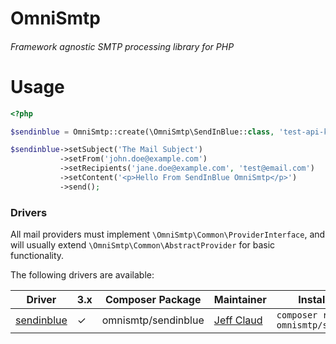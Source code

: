 # OmniSmtp

###### Framework agnostic SMTP processing library for PHP

# Usage

```php
<?php

$sendinblue = OmniSmtp::create(\OmniSmtp\SendInBlue::class, 'test-api-key');

$sendinblue->setSubject('The Mail Subject')
           ->setFrom('john.doe@example.com')
           ->setRecipients('jane.doe@example.com', 'test@email.com')
           ->setContent('<p>Hello From SendInBlue OmniSmtp</p>')
           ->send();
```
### Drivers
All mail providers must implement `\OmniSmtp\Common\ProviderInterface`, and will usually extend `\OmniSmtp\Common\AbstractProvider` for basic functionality.  

The following drivers are available:  

Driver | 3.x | Composer Package | Maintainer | Installation
--- | --- | --- | --- | ---
[sendinblue](https://github.com/crazymeeks/omnismtp-sendinblue) | ✓ | omnismtp/sendinblue | [Jeff Claud](https://github.com/crazymeeks) | `composer require omnismtp/sendinblue`
